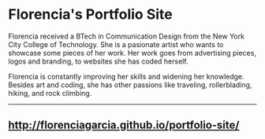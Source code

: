 # Florencia's Portfolio Site

 Florencia received a BTech in Communication Design from the New York City College of Technology. She is a pasionate artist who wants to showcase some pieces of her work. Her work goes from advertising pieces, logos and branding, to websites she has coded herself. 

 Florencia is constantly improving her skills and widening her knowledge. Besides art and coding, she has other passions like traveling, rollerblading, hiking, and rock climbing.

 ------------

## http://florenciagarcia.github.io/portfolio-site/